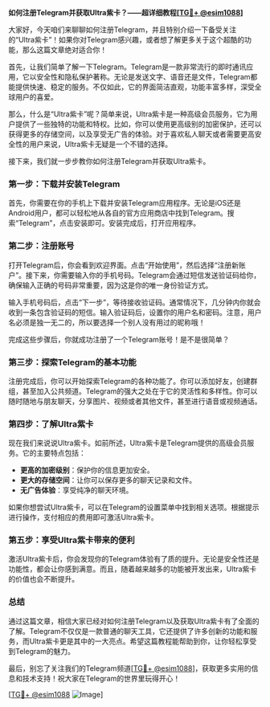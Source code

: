 **如何注册Telegram并获取Ultra紫卡？——超详细教程[[TG💪+ @esim1088](https://t.me/s/esim1088)]**

大家好，今天咱们来聊聊如何注册Telegram，并且特别介绍一下备受关注的“Ultra紫卡”！如果你对Telegram感兴趣，或者想了解更多关于这个超酷的功能，那么这篇文章绝对适合你！

首先，让我们简单了解一下Telegram。Telegram是一款非常流行的即时通讯应用，它以安全性和隐私保护著称。无论是发送文字、语音还是文件，Telegram都能提供快速、稳定的服务。不仅如此，它的界面简洁直观，功能丰富多样，深受全球用户的喜爱。

那么，什么是“Ultra紫卡”呢？简单来说，Ultra紫卡是一种高级会员服务，它为用户提供了一些独特的功能和特权。比如，你可以使用更高级别的加密保护，还可以获得更多的存储空间，以及享受无广告的体验。对于喜欢私人聊天或者需要更高安全性的用户来说，Ultra紫卡无疑是一个不错的选择。

接下来，我们就一步步教你如何注册Telegram并获取Ultra紫卡。

### 第一步：下载并安装Telegram

首先，你需要在你的手机上下载并安装Telegram应用程序。无论是iOS还是Android用户，都可以轻松地从各自的官方应用商店中找到Telegram。搜索“Telegram”，点击安装即可。安装完成后，打开应用程序。

### 第二步：注册账号

打开Telegram后，你会看到欢迎界面。点击“开始使用”，然后选择“注册新账户”。接下来，你需要输入你的手机号码。Telegram会通过短信发送验证码给你，确保输入正确的号码非常重要，因为这是你的唯一身份验证方式。

输入手机号码后，点击“下一步”，等待接收验证码。通常情况下，几分钟内你就会收到一条包含验证码的短信。输入验证码后，设置你的用户名和密码。注意，用户名必须是独一无二的，所以要选择一个别人没有用过的昵称哦！

完成这些步骤后，你就成功注册了一个Telegram账号！是不是很简单？

### 第三步：探索Telegram的基本功能

注册完成后，你可以开始探索Telegram的各种功能了。你可以添加好友，创建群组，甚至加入公共频道。Telegram的强大之处在于它的灵活性和多样性。你可以随时随地与朋友聊天，分享图片、视频或者其他文件，甚至进行语音或视频通话。

### 第四步：了解Ultra紫卡

现在我们来说说Ultra紫卡。如前所述，Ultra紫卡是Telegram提供的高级会员服务。它的主要特点包括：

- **更高的加密级别**：保护你的信息更加安全。
- **更大的存储空间**：让你可以保存更多的聊天记录和文件。
- **无广告体验**：享受纯净的聊天环境。

如果你想尝试Ultra紫卡，可以在Telegram的设置菜单中找到相关选项。根据提示进行操作，支付相应的费用即可激活Ultra紫卡。

### 第五步：享受Ultra紫卡带来的便利

激活Ultra紫卡后，你会发现你的Telegram体验有了质的提升。无论是安全性还是功能性，都会让你感到满意。而且，随着越来越多的功能被开发出来，Ultra紫卡的价值也会不断提升。

### 总结

通过这篇文章，相信大家已经对如何注册Telegram以及获取Ultra紫卡有了全面的了解。Telegram不仅仅是一款普通的聊天工具，它还提供了许多创新的功能和服务，而Ultra紫卡更是其中的一大亮点。希望这篇教程能帮助到你，让你轻松享受到Telegram的魅力。

最后，别忘了关注我们的Telegram频道[[TG💪+ @esim1088](https://t.me/s/esim1088)]，获取更多实用的信息和技术支持！祝大家在Telegram的世界里玩得开心！

[[TG💪+ @esim1088](https://t.me/s/esim1088) ![Image](https://i.postimg.cc/4NQfJmqS/Snipaste-2025-05-13-00-14-12.png)]